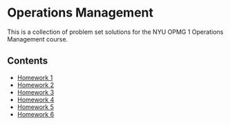 # Operations Management

This is a collection of problem set solutions for the NYU OPMG 1 Operations
Management course.

## Contents

- [Homework 1](https://ishanpranav.github.io/opmg-1-operations-management/homework-1)
- [Homework 2](https://ishanpranav.github.io/opmg-1-operations-management/homework-2)
- [Homework 3](https://ishanpranav.github.io/opmg-1-operations-management/homework-3)
- [Homework 4](https://ishanpranav.github.io/opmg-1-operations-management/homework-4)
- [Homework 5](https://ishanpranav.github.io/opmg-1-operations-management/homework-5)
- [Homework 6](https://ishanpranav.github.io/opmg-1-operations-management/homework-6)
